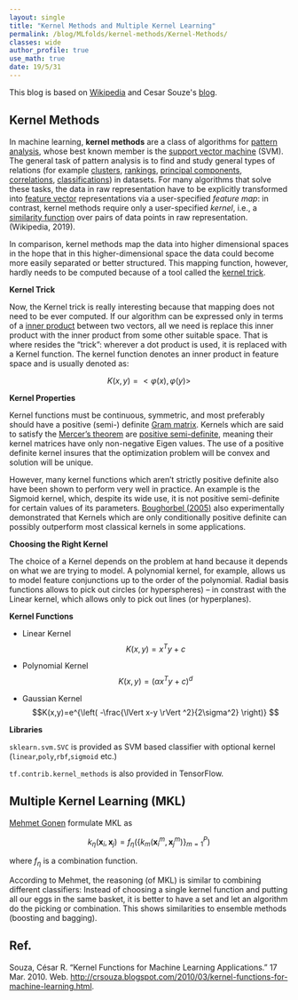 ```yaml
---
layout: single
title: "Kernel Methods and Multiple Kernel Learning"
permalink: /blog/MLfolds/kernel-methods/Kernel-Methods/
classes: wide
author_profile: true
use_math: true
date: 19/5/31
---
```


This blog is based on [Wikipedia](https://en.wikipedia.org/wiki/Kernel_method) and Cesar Souze's [blog]([http://crsouza.com/2010/03/17/kernel-functions-for-machine-learning-applications/](http://crsouza.com/2010/03/17/kernel-functions-for-machine-learning-applications/)).

## Kernel Methods

In machine learning, **kernel methods** are a class of algorithms for [pattern analysis](https://en.wikipedia.org/wiki/Pattern_analysis), whose best known member is the [support vector machine](https://en.wikipedia.org/wiki/Support_vector_machine) (SVM). The general task of pattern analysis is to find and study general types of relations (for example [clusters](https://en.wikipedia.org/wiki/Cluster_analysis), [rankings](https://en.wikipedia.org/wiki/Ranking), [principal components](https://en.wikipedia.org/wiki/Principal_components), [correlations](https://en.wikipedia.org/wiki/Correlation), [classifications](https://en.wikipedia.org/wiki/Statistical_classification)) in datasets. For many algorithms that solve these tasks, the data in raw representation have to be explicitly transformed into [feature vector](https://en.wikipedia.org/wiki/Feature_vector) representations via a user-specified *feature map*: in contrast, kernel methods require only a user-specified *kernel*, i.e., a [similarity function](https://en.wikipedia.org/wiki/Similarity_function) over pairs of data points in raw representation. (Wikipedia, 2019).

In comparison, kernel methods map the data into higher dimensional spaces in the hope that in this higher-dimensional space the data could become more easily separated or better structured. This mapping function, however, hardly needs to be computed because of a tool called the [kernel trick](http://en.wikipedia.org/wiki/Kernel_trick). 

**Kernel Trick**

Now, the Kernel trick is really interesting because that mapping does not need to be ever computed. If our algorithm can be expressed only in terms of a [inner product](http://mathworld.wolfram.com/InnerProduct.html) between two vectors, all we need is replace this inner product with the inner product from some other suitable space. That is where resides the “trick”: wherever a dot product is used, it is replaced with a Kernel function. The kernel function denotes an inner product in feature space and is usually denoted as:

$$ K(x,y) =  <\varphi (x),\varphi (y) > $$

**Kernel Properties**

Kernel functions must be continuous, symmetric, and most preferably should have a positive (semi-) definite [Gram matrix](http://mathworld.wolfram.com/GramMatrix.html). Kernels which are said to satisfy the [Mercer’s theorem](http://en.wikipedia.org/wiki/Mercer's_theorem) are [positive semi-definite](http://mathworld.wolfram.com/PositiveSemidefiniteMatrix.html), meaning their kernel matrices have only non-negative Eigen values. The use of a positive definite kernel insures that the optimization problem will be convex and solution will be unique.

However, many kernel functions which aren’t strictly positive definite also have been shown to perform very well in practice. An example is the Sigmoid kernel, which, despite its wide use, it is not positive semi-definite for certain values of its parameters. [Boughorbel (2005)](http://perso.lcpc.fr/tarel.jean-philippe/publis/jpt-icme05.pdf) also experimentally demonstrated that Kernels which are only conditionally positive definite can possibly outperform most classical kernels in some applications.

**Choosing the Right Kernel**

The choice of a Kernel depends on the problem at hand because it depends on what we are trying to model. A polynomial  kernel, for example, allows us to model feature conjunctions up to the order of the polynomial. Radial basis functions allows to pick out circles (or hyperspheres) – in constrast with the Linear kernel, which allows only to pick out lines (or hyperplanes).

**Kernel Functions**

* Linear Kernel 
$$K(x,y)=x^Ty+c$$

* Polynomial Kernel
$$K(x,y)=(\alpha x^Ty+c)^d$$

* Gaussian Kernel
$$K(x,y)=e^{\left( -\frac{\lVert x-y \rVert ^2}{2\sigma^2} \right)} $$

**Libraries**

```sklearn.svm.SVC``` is provided as SVM based classifier with optional kernel  (```linear```,```poly```,```rbf```,```sigmoid``` etc.)

```tf.contrib.kernel_methods``` is also provided in TensorFlow.

## Multiple Kernel Learning (MKL)

[Mehmet Gonen]([http://jmlr.csail.mit.edu/papers/volume12/gonen11a/gonen11a.pdf](http://jmlr.csail.mit.edu/papers/volume12/gonen11a/gonen11a.pdf)) formulate MKL as

$$k_{\eta}(\mathbf x_i, \mathbf x_j)=f_{\eta}(\{ k_m(\mathbf x^m_i, \mathbf x^m_j) \}_{m=1}^P)$$

where $f_\eta$ is a combination function.

According to Mehmet, the reasoning (of MKL) is similar to combining different classifiers: Instead of choosing a single kernel function and putting all our eggs in the same basket, it is better to have a set and let an algorithm do the picking or combination. This shows similarities to ensemble methods (boosting and bagging).

## Ref.

Souza, César R. “Kernel Functions for Machine Learning Applications.” 17 Mar. 2010. Web. <http://crsouza.blogspot.com/2010/03/kernel-functions-for-machine-learning.html>.